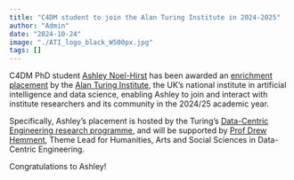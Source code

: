 ```yaml
---
title: "C4DM student to join the Alan Turing Institute in 2024-2025"
author: "Admin"
date: "2024-10-24"
image: "./ATI_logo_black_W500px.jpg"
tags: []
---
```

C4DM PhD student [Ashley Noel-Hirst](https://www.turing.ac.uk/people/doctoral-students/ashley-noel-hirst) has been awarded an [enrichment placement](https://www.turing.ac.uk/work-turing/studentships/enrichment) by the [Alan Turing Institute](https://www.turing.ac.uk/), the UK’s national institute in artificial intelligence and data science, enabling Ashley to join and interact with institute researchers and its community in the 2024/25 academic year.

Specifically, Ashley’s placement is hosted by the Turing’s [Data-Centric Engineering research programme](https://www.turing.ac.uk/research/research-programmes/data-centric-engineering), and will be supported by [Prof Drew Hemment](https://www.turing.ac.uk/people/researchers/drew-hemment), Theme Lead for Humanities, Arts and Social Sciences in Data-Centric Engineering.

Congratulations to Ashley!
